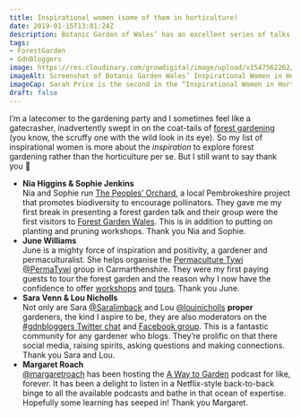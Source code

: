 ```yaml
---
title: Inspirational women (some of them in horticulture)
date: 2019-01-15T13:01:24Z
description: Botanic Garden of Wales’ has an excellent series of talks called Inspirational Women in Horticulture, I’ve drawn up my own list of inspirational women, some of whom are in horticulture.
tags: 
- ForestGarden
- GdnBloggers
image: https://res.cloudinary.com/growdigital/image/upload/v1547562262/walesbotanic-190115.png
imageAlt: Screenshot of Botanic Garden Wales’ Inspirational Women in Horticulture talks website
imageCap: Sarah Price is the second in the “Inspirational Women in Horticulture” series of three talks 
draft: false
---
```


I’m a latecomer to the gardening party and I sometimes feel like a gatecrasher, inadvertently swept in on the coat-tails of [forest gardening](https://www.agroforestry.co.uk/about-agroforestry/forest-gardening/) (you know, the scruffy one with the wild look in its eye). So my list of inspirational women is more about the _inspiration_ to explore forest gardening rather than the horticulture per se. But I still want to say thank you 🙂

* **Nia Higgins & Sophie Jenkins**  
Nia and Sophie run [The Peoples’ Orchard](https://www.facebook.com/peoplesorchardstdogs/), a local Pembrokeshire project that promotes biodiversity to encourage pollinators. They gave me my first break in presenting a forest garden talk and their group were the first visitors to [Forest Garden Wales](https://www.forestgarden.wales/tours/). This is in addition to putting on planting and pruning workshops. Thank you Nia and Sophie.
* **June Williams**  
June is a mighty force of inspiration and positivity, a gardener and permaculturalist. She helps organise the [Permaculture Tywi](https://www.facebook.com/groups/PermacultureTywi/) [@PermaTywi](https://mobile.twitter.com/permatywi) group in Carmarthenshire. They were my first paying guests to tour the forest garden and the reason why I now have the confidence to offer [workshops](https://www.airbnb.co.uk/experiences/524767) and [tours](https://www.airbnb.co.uk/experiences/532342). Thank you June.
* **Sara Venn & Lou Nicholls**  
Not only are Sara [@Saralimback](https://mobile.twitter.com/Saralimback) and Lou [@loujnicholls](https://mobile.twitter.com/loujnicholls) **proper** gardeners, the kind I aspire to be, they are also moderators on the [#gdnbloggers Twitter chat](https://mobile.twitter.com/search?q=%23gdnbloggers&src=tyah&f=live) and [Facebook group](https://www.facebook.com/groups/gdnbloggers/). This is a fantastic community for any gardener who blogs. They’re prolific on that there social media, raising spirits, asking questions and making connections. Thank you Sara and Lou.
* **Margaret Roach**  
[@margaretroach](https://twitter.com/margaretroach) has been hosting the [A Way to Garden](https://awaytogarden.com/category/etcetera/radio-podcasts/) podcast for like, forever. It has been a delight to listen in a Netflix-style back-to-back binge to all the available podcasts and bathe in  that ocean of expertise. Hopefully some learning has seeped in! Thank you Margaret.

